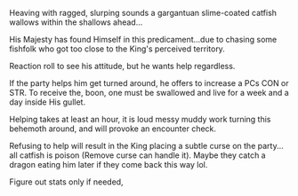 
Heaving with ragged, slurping sounds a gargantuan slime-coated catfish wallows within the shallows ahead...

His Majesty has found Himself in this predicament…due to chasing some fishfolk who got too close to the King's perceived territory.

Reaction roll to see his attitude, but he wants help regardless.

If the party helps him get turned around, he offers to increase a PCs CON or STR. To receive the, boon, one must be swallowed and live for a week and a day inside His gullet.

Helping takes at least an hour, it is loud messy muddy work turning this behemoth around, and will provoke an encounter check.

Refusing to help will result in the King placing a subtle curse on the party...  all catfish is poison (Remove curse can handle it). Maybe they catch a dragon eating him later if they come back this way lol.

Figure out stats only if needed,


